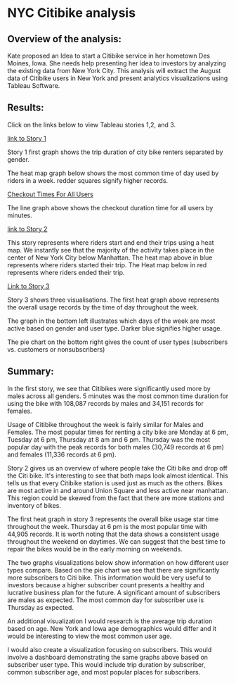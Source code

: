 # NYC Citibike analysis


## Overview of the analysis:

Kate proposed an Idea to start a Citibike service in her hometown Des Moines, Iowa. She needs help presenting her idea to investors by analyzing the existing data from New York City. This analysis will extract the August data of Citibike users in New York and present analytics visualizations using Tableau Software. 

## Results:

Click on the links below to view Tableau stories 1,2, and 3. 


[link to Story 1](https://public.tableau.com/app/profile/john.umarov/viz/bikesharingModuleChallenge/Story1?publish=yes)

Story 1 first graph shows the trip duration of city bike renters separated by gender.

The heat map graph below shows the most common time of day used by riders in a week. redder squares signify higher records.


[Checkout Times For All Users](https://github.com/XSR700/bikesharing/blob/main/Checkout%20Times%20for%20all%20Users.png)

The line graph above shows the checkout duration time for all users by minutes. 

[link to Story 2](https://public.tableau.com/app/profile/john.umarov/viz/bikesharingModuleChallenge/Story2?publish=yes)

This story represents where riders start and end their trips using a heat map. We instantly see that the majority of the activity takes place in the center of New York City below Manhattan. The heat map above in blue represents where riders started their trip. The Heat map below in red represents where riders ended their trip.


[Link to Story 3](https://public.tableau.com/app/profile/john.umarov/viz/bikesharingModuleChallenge/Story3?publish=yes)

Story 3 shows three visualisations. The first heat graph above represents the overall usage records by the time of day throughout the week. 

The graph in the bottom left illustrates which days of the week are most active based on gender and user type. Darker blue signifies higher usage. 

The pie chart on the bottom right gives the count of user types (subscribers vs. customers or nonsubscribers) 

## Summary:

In the first story, we see that Citibikes were significantly used more by males across all genders. 5 minutes was the most common time duration for using the bike with 108,087 records by males and 34,151 records for females. 

Usage of Citibike throughout the week is fairly similar for Males and Females. The most popular times for renting a city bike are Monday at 6 pm, Tuesday at 6 pm, Thursday at 8 am and 6 pm. Thursday was the most popular day with the peak records for both males (30,749 records at 6 pm) and females (11,336 records at 6 pm). 

Story 2 gives us an overview of where people take the Citi bike and drop off the Citi bike. It's interesting to see that both maps look almost identical. This tells us that every Citibike station is used just as much as the others. Bikes are most active in and around Union Square and less active near manhattan. This region could be skewed from the fact that there are more stations and inventory of bikes. 

The first heat graph in story 3 represents the overall bike usage star time throughout the week. Thursday at 6 pm is the most popular time with 44,905 records. It is worth noting that the data shows a consistent usage throughout the weekend on daytimes. We can suggest that the best time to repair the bikes would be in the early morning on weekends. 

The two graphs visualizations below show information on how different user types compare. Based on the pie chart we see that there are significantly more subscribers to Citi bike. This information would be very useful to investors because a higher subscriber count presents a healthy and lucrative business plan for the future. A significant amount of subscribers are males as expected. The most common day for subscriber use is Thursday as expected. 

An additional visualization I would research is the average trip duration based on age. New York and Iowa age demographics would differ and it would be interesting to view the most common user age. 

I would also create a visualization focusing on subscribers. This would involve a dashboard demonstrating the same graphs above based on subscriber user type. This would include trip duration by subscriber, common subscriber age, and most popular places for subscribers. 
 


